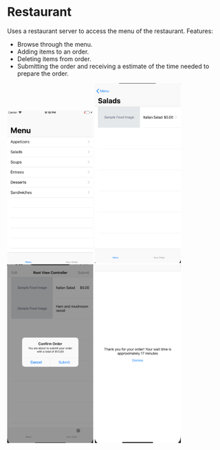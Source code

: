 # Restaurant

Uses a restaurant server to access the menu of the restaurant.
Features:
- Browse through the menu.
- Adding items to an order.
- Deleting items from order.
- Submitting the order and receiving a estimate of the time needed to prepare the order.

<img src="https://raw.githubusercontent.com/ducktales911/Restaurant/master/Screenshots/1.png" width="200"> <img src="https://raw.githubusercontent.com/ducktales911/Restaurant/master/Screenshots/2.png" width="200"> <img src="https://raw.githubusercontent.com/ducktales911/Restaurant/master/Screenshots/3.png" width="200"> <img src="https://raw.githubusercontent.com/ducktales911/Restaurant/master/Screenshots/4.png" width="200">
